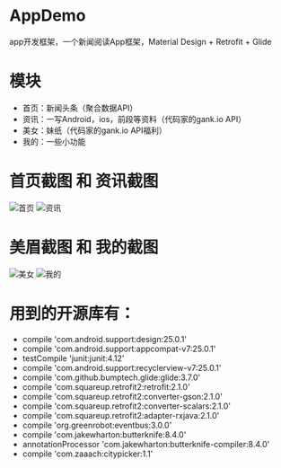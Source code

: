 # AppDemo
app开发框架，一个新闻阅读App框架，Material Design + Retrofit + Glide
# 模块
- 首页：新闻头条（聚合数据API）
- 资讯：一写Android，ios，前段等资料（代码家的gank.io API）
- 美女：妹纸（代码家的gank.io API福利）
- 我的：一些小功能

# 首页截图 和 资讯截图
![首页](https://github.com/chenqunming/AppDemo/blob/master/picture/1.png)     ![资讯](https://github.com/chenqunming/AppDemo/blob/master/picture/2.png)


# 美眉截图 和 我的截图
![美女](https://github.com/chenqunming/AppDemo/blob/master/picture/3.png)    ![我的](https://github.com/chenqunming/AppDemo/blob/master/picture/4.png)


# 用到的开源库有：
 -    compile 'com.android.support:design:25.0.1'
 -    compile 'com.android.support:appcompat-v7:25.0.1'
 -    testCompile 'junit:junit:4.12'
 -    compile 'com.android.support:recyclerview-v7:25.0.1'
 -    compile 'com.github.bumptech.glide:glide:3.7.0'
 -    compile 'com.squareup.retrofit2:retrofit:2.1.0'
 -    compile 'com.squareup.retrofit2:converter-gson:2.1.0'
 -    compile 'com.squareup.retrofit2:converter-scalars:2.1.0'
 -    compile 'com.squareup.retrofit2:adapter-rxjava:2.1.0'
 -    compile 'org.greenrobot:eventbus:3.0.0'
 -    compile 'com.jakewharton:butterknife:8.4.0'
 -    annotationProcessor 'com.jakewharton:butterknife-compiler:8.4.0'
 -    compile 'com.zaaach:citypicker:1.1'



